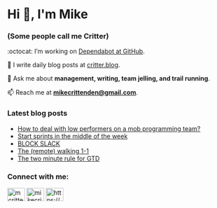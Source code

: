 # Hi 👋, I'm Mike
### (Some people call me Critter)

:octocat: I’m working on [Dependabot at GitHub](https://github.com/features/security).

📝 I write daily blog posts at [critter.blog](https://critter.blog).

💬 Ask me about **management, writing, team jelling, and trail running**.

📫 Reach me at **mikecrittenden@gmail.com**.

### Latest blog posts
<!-- BLOG-POST-LIST:START -->
- [How to deal with low performers on a mob programming team?](https://critter.blog/2023/05/30/how-to-deal-with-low-performers-on-a-mob-programming-team/)
- [Start sprints in the middle of the week](https://critter.blog/2023/05/29/start-sprints-in-the-middle-of-the-week/)
- [BLOCK SLACK](https://critter.blog/2023/05/26/block-slack/)
- [The &lpar;remote&rpar; walking 1-1](https://critter.blog/2023/05/25/the-remote-walking-1-1/)
- [The two minute rule for GTD](https://critter.blog/2023/05/24/the-two-minute-rule-for-gtd/)
<!-- BLOG-POST-LIST:END -->

<h3 align="left">Connect with me:</h3>
<p align="left">
<a href="https://twitter.com/mcrittenden" target="blank"><img align="center" src="https://raw.githubusercontent.com/rahuldkjain/github-profile-readme-generator/master/src/images/icons/Social/twitter.svg" alt="mcrittenden" height="30" width="40" /></a>
<a href="https://linkedin.com/in/mikecrittenden" target="blank"><img align="center" src="https://raw.githubusercontent.com/rahuldkjain/github-profile-readme-generator/master/src/images/icons/Social/linked-in-alt.svg" alt="mikecrittenden" height="30" width="40" /></a>
<a href="https://critter.blog/feed/" target="blank"><img align="center" src="https://raw.githubusercontent.com/rahuldkjain/github-profile-readme-generator/master/src/images/icons/Social/rss.svg" alt="https://critter.blog/feed/" height="30" width="40" /></a>
</p>
